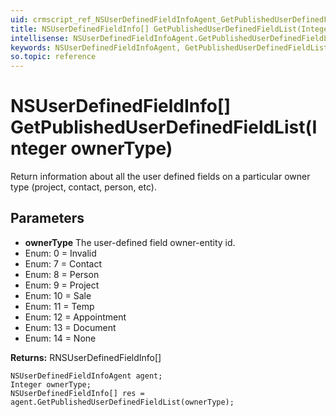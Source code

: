 ```yaml
---
uid: crmscript_ref_NSUserDefinedFieldInfoAgent_GetPublishedUserDefinedFieldList
title: NSUserDefinedFieldInfo[] GetPublishedUserDefinedFieldList(Integer ownerType)
intellisense: NSUserDefinedFieldInfoAgent.GetPublishedUserDefinedFieldList
keywords: NSUserDefinedFieldInfoAgent, GetPublishedUserDefinedFieldList
so.topic: reference
---
```


# NSUserDefinedFieldInfo[] GetPublishedUserDefinedFieldList(Integer ownerType)

Return information about all the user defined fields on a particular owner type (project, contact, person, etc).

## Parameters

* **ownerType** The user-defined field owner-entity id.  
* Enum: 0 = Invalid 
* Enum: 7 = Contact 
* Enum: 8 = Person 
* Enum: 9 = Project 
* Enum: 10 = Sale 
* Enum: 11 = Temp 
* Enum: 12 = Appointment 
* Enum: 13 = Document 
* Enum: 14 = None 

**Returns:** RNSUserDefinedFieldInfo[]

```crmscript
NSUserDefinedFieldInfoAgent agent;
Integer ownerType;
NSUserDefinedFieldInfo[] res = agent.GetPublishedUserDefinedFieldList(ownerType);
```

